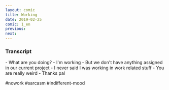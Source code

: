 ```yaml
---
layout: comic
title: Working
date: 2019-02-25
comic: 1_en
previous:
next:
---
```


<h3>Transcript</h3>
<p>
    - What are you doing?
    - I'm working
    - But we don't have anything assigned in our current project
    - I never said I was working in work related stuff
    - You are really weird
    - Thanks pal
</p>
<p>#nowork #sarcasm #indifferent-mood</p>